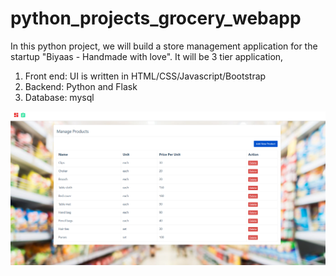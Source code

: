 # python_projects_grocery_webapp
In this python project, we will build a store management application for the startup "Biyaas - Handmade with love". It will be 3 tier application,
1. Front end: UI is written in HTML/CSS/Javascript/Bootstrap
2. Backend: Python and Flask
3. Database: mysql

![](biyaas.png)



